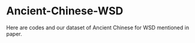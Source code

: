 # Ancient-Chinese-WSD
Here are codes and our dataset of Ancient Chinese for WSD mentioned in paper.
